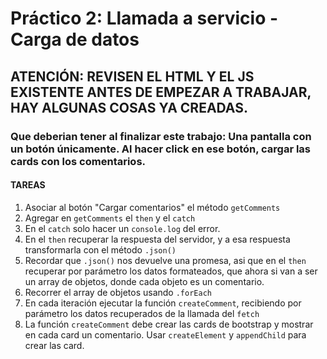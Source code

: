 # Práctico 2: Llamada a servicio - Carga de datos
## ATENCIÓN: REVISEN EL HTML Y EL JS EXISTENTE ANTES DE EMPEZAR A TRABAJAR, HAY ALGUNAS COSAS YA CREADAS.

### Que deberian tener al finalizar este trabajo: Una pantalla con un botón únicamente. Al hacer click en ese botón, cargar las cards con los comentarios.

#### TAREAS

1. Asociar al botón "Cargar comentarios" el método `getComments`
2. Agregar en `getComments` el `then` y el `catch`
3. En el `catch` solo hacer un `console.log` del error.
4. En el `then` recuperar la respuesta del servidor, y a esa respuesta transformarla con el método `.json()`
5. Recordar que `.json()` nos devuelve una promesa, asi que en el `then` recuperar por parámetro los datos formateados, que ahora si van a ser un array de objetos, donde cada objeto es un comentario.
6. Recorrer el array de objetos usando `.forEach`
7. En cada iteración ejecutar la función `createComment`, recibiendo por parámetro los datos recuperados de la llamada del `fetch`
8. La función `createComment` debe crear las cards de bootstrap y mostrar en cada card un comentario. Usar `createElement` y `appendChild` para crear las card.